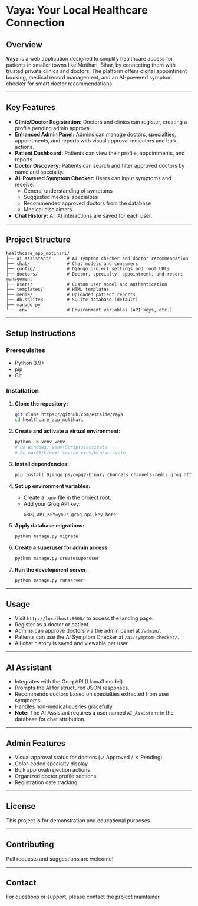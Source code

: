 # Vaya: Your Local Healthcare Connection

## Overview

**Vaya** is a web application designed to simplify healthcare access for patients in smaller towns like Motihari, Bihar, by connecting them with trusted private clinics and doctors. The platform offers digital appointment booking, medical record management, and an AI-powered symptom checker for smart doctor recommendations.

---

## Key Features

- **Clinic/Doctor Registration:** Doctors and clinics can register, creating a profile pending admin approval.
- **Enhanced Admin Panel:** Admins can manage doctors, specialties, appointments, and reports with visual approval indicators and bulk actions.
- **Patient Dashboard:** Patients can view their profile, appointments, and reports.
- **Doctor Discovery:** Patients can search and filter approved doctors by name and specialty.
- **AI-Powered Symptom Checker:** Users can input symptoms and receive:
  - General understanding of symptoms
  - Suggested medical specialties
  - Recommended approved doctors from the database
  - Medical disclaimers
- **Chat History:** All AI interactions are saved for each user.

---

## Project Structure

```
healthcare_app_motihari/
├── ai_assistant/      # AI symptom checker and doctor recommendation
├── chat/              # Chat models and consumers
├── config/            # Django project settings and root URLs
├── doctors/           # Doctor, specialty, appointment, and report management
├── users/             # Custom user model and authentication
├── templates/         # HTML templates
├── media/             # Uploaded patient reports
├── db.sqlite3         # SQLite database (default)
├── manage.py
└── .env               # Environment variables (API keys, etc.)
```

---

## Setup Instructions

### Prerequisites

- Python 3.9+
- pip
- Git

### Installation

1. **Clone the repository:**
    ```sh
    git clone https://github.com/estside/Vaya
    cd healthcare_app_motihari
    ```

2. **Create and activate a virtual environment:**
    ```sh
    python -m venv venv
    # On Windows: venv\Scripts\activate
    # On macOS/Linux: source venv/bin/activate
    ```

3. **Install dependencies:**
    ```sh
    pip install Django psycopg2-binary channels channels-redis groq httpx
    ```

4. **Set up environment variables:**
    - Create a `.env` file in the project root.
    - Add your Groq API key:
      ```
      GROQ_API_KEY=your_groq_api_key_here
      ```

5. **Apply database migrations:**
    ```sh
    python manage.py migrate
    ```

6. **Create a superuser for admin access:**
    ```sh
    python manage.py createsuperuser
    ```

7. **Run the development server:**
    ```sh
    python manage.py runserver
    ```

---

## Usage

- Visit `http://localhost:8000/` to access the landing page.
- Register as a doctor or patient.
- Admins can approve doctors via the admin panel at `/admin/`.
- Patients can use the AI Symptom Checker at `/ai/symptom-checker/`.
- All chat history is saved and viewable per user.

---

## AI Assistant

- Integrates with the Groq API (Llama3 model).
- Prompts the AI for structured JSON responses.
- Recommends doctors based on specialties extracted from user symptoms.
- Handles non-medical queries gracefully.
- **Note:** The AI Assistant requires a user named `AI_Assistant` in the database for chat attribution.

---

## Admin Features

- Visual approval status for doctors (✓ Approved / ✗ Pending)
- Color-coded specialty display
- Bulk approval/rejection actions
- Organized doctor profile sections
- Registration date tracking

---

## License

This project is for demonstration and educational purposes.

---

## Contributing

Pull requests and suggestions are welcome!

---

## Contact

For questions or support, please contact the project maintainer.